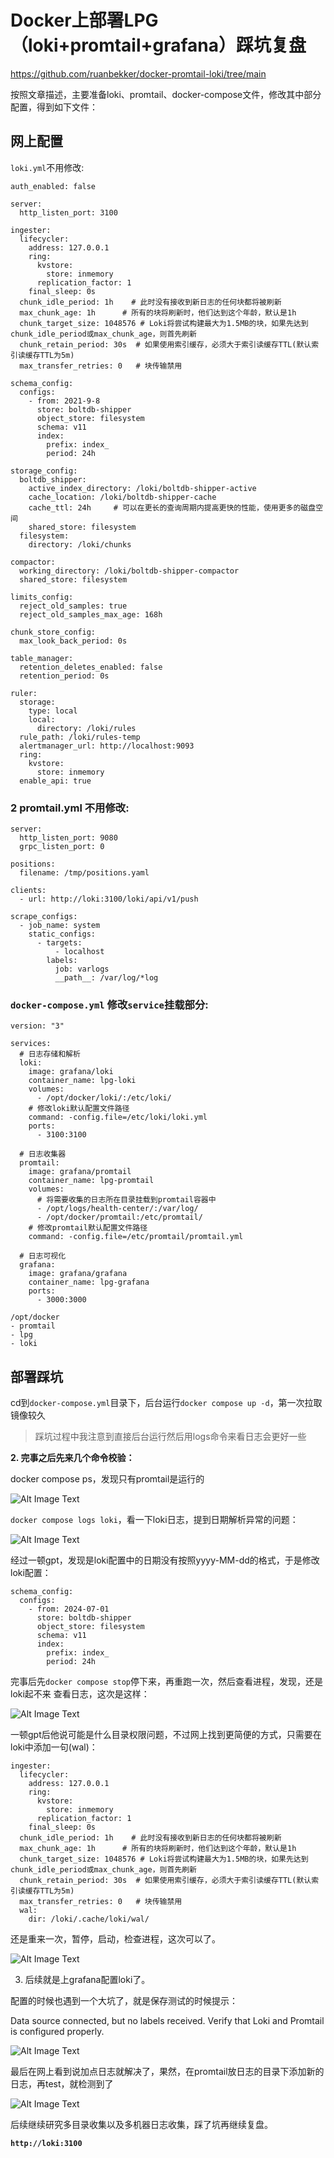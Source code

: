 # Docker上部署LPG（loki+promtail+grafana）踩坑复盘

https://github.com/ruanbekker/docker-promtail-loki/tree/main

按照文章描述，主要准备loki、promtail、docker-compose文件，修改其中部分配置，得到如下文件：

## 网上配置

`loki.yml`不用修改:

```
auth_enabled: false

server:
  http_listen_port: 3100

ingester:
  lifecycler:
    address: 127.0.0.1
    ring:
      kvstore:
        store: inmemory
      replication_factor: 1
    final_sleep: 0s
  chunk_idle_period: 1h    # 此时没有接收到新日志的任何块都将被刷新
  max_chunk_age: 1h      # 所有的块将刷新时，他们达到这个年龄，默认是1h
  chunk_target_size: 1048576 # Loki将尝试构建最大为1.5MB的块，如果先达到chunk_idle_period或max_chunk_age，则首先刷新
  chunk_retain_period: 30s  # 如果使用索引缓存，必须大于索引读缓存TTL(默认索引读缓存TTL为5m)
  max_transfer_retries: 0   # 块传输禁用

schema_config:
  configs:
    - from: 2021-9-8
      store: boltdb-shipper
      object_store: filesystem
      schema: v11
      index:
        prefix: index_
        period: 24h

storage_config:
  boltdb_shipper:
    active_index_directory: /loki/boltdb-shipper-active
    cache_location: /loki/boltdb-shipper-cache
    cache_ttl: 24h     # 可以在更长的查询周期内提高更快的性能，使用更多的磁盘空间
    shared_store: filesystem
  filesystem:
    directory: /loki/chunks

compactor:
  working_directory: /loki/boltdb-shipper-compactor
  shared_store: filesystem

limits_config:
  reject_old_samples: true
  reject_old_samples_max_age: 168h

chunk_store_config:
  max_look_back_period: 0s

table_manager:
  retention_deletes_enabled: false
  retention_period: 0s

ruler:
  storage:
    type: local
    local:
      directory: /loki/rules
  rule_path: /loki/rules-temp
  alertmanager_url: http://localhost:9093
  ring:
    kvstore:
      store: inmemory
  enable_api: true
```

### 2 promtail.yml 不用修改:

```
server:
  http_listen_port: 9080
  grpc_listen_port: 0

positions:
  filename: /tmp/positions.yaml

clients:
  - url: http://loki:3100/loki/api/v1/push

scrape_configs:
  - job_name: system
    static_configs:
      - targets:
          - localhost
        labels:
          job: varlogs
          __path__: /var/log/*log
```

### `docker-compose.yml` 修改`service`挂载部分:

```
version: "3"

services:
  # 日志存储和解析
  loki:
    image: grafana/loki
    container_name: lpg-loki
    volumes:
      - /opt/docker/loki/:/etc/loki/
    # 修改loki默认配置文件路径
    command: -config.file=/etc/loki/loki.yml
    ports:
      - 3100:3100
  
  # 日志收集器
  promtail:
    image: grafana/promtail
    container_name: lpg-promtail
    volumes:
      # 将需要收集的日志所在目录挂载到promtail容器中
      - /opt/logs/health-center/:/var/log/
      - /opt/docker/promtail:/etc/promtail/
    # 修改promtail默认配置文件路径
    command: -config.file=/etc/promtail/promtail.yml
  
  # 日志可视化
  grafana:
    image: grafana/grafana
    container_name: lpg-grafana
    ports:
      - 3000:3000
```

```
/opt/docker
- promtail
- lpg
- loki
```

## 部署踩坑

cd到`docker-compose.yml`目录下，后台运行`docker compose up -d`，第一次拉取镜像较久

> 踩坑过程中我注意到直接后台运行然后用logs命令来看日志会更好一些

**2. 完事之后先来几个命令校验：**

docker compose ps，发现只有promtail是运行的

![Alt Image Text](../images/chap10_7_1.png "Body image")

`docker compose logs loki`，看一下loki日志，提到日期解析异常的问题：

![Alt Image Text](../images/chap10_7_2.png "Body image")

经过一顿gpt，发现是loki配置中的日期没有按照yyyy-MM-dd的格式，于是修改loki配置：

```
schema_config:
  configs:
    - from: 2024-07-01
      store: boltdb-shipper
      object_store: filesystem
      schema: v11
      index:
        prefix: index_
        period: 24h
```

完事后先`docker compose stop`停下来，再重跑一次，然后查看进程，发现，还是loki起不来 查看日志，这次是这样：

![Alt Image Text](../images/chap10_7_3.png "Body image")


一顿gpt后他说可能是什么目录权限问题，不过网上找到更简便的方式，只需要在loki中添加一句(wal)：

```
ingester:
  lifecycler:
    address: 127.0.0.1
    ring:
      kvstore:
        store: inmemory
      replication_factor: 1
    final_sleep: 0s
  chunk_idle_period: 1h    # 此时没有接收到新日志的任何块都将被刷新
  max_chunk_age: 1h      # 所有的块将刷新时，他们达到这个年龄，默认是1h
  chunk_target_size: 1048576 # Loki将尝试构建最大为1.5MB的块，如果先达到chunk_idle_period或max_chunk_age，则首先刷新
  chunk_retain_period: 30s  # 如果使用索引缓存，必须大于索引读缓存TTL(默认索引读缓存TTL为5m)
  max_transfer_retries: 0   # 块传输禁用
  wal:
    dir: /loki/.cache/loki/wal/
```

还是重来一次，暂停，启动，检查进程，这次可以了。

![Alt Image Text](../images/chap10_7_4.png "Body image")

3. 后续就是上grafana配置loki了。

配置的时候也遇到一个大坑了，就是保存测试的时候提示：

Data source connected, but no labels received. Verify that Loki and Promtail is configured properly.

![Alt Image Text](../images/chap10_7_5.png "Body image")

最后在网上看到说加点日志就解决了，果然，在promtail放日志的目录下添加新的日志，再test，就检测到了

![Alt Image Text](../images/chap10_7_6.png "Body image")

后续继续研究多目录收集以及多机器日志收集，踩了坑再继续复盘。

**`http://loki:3100`**